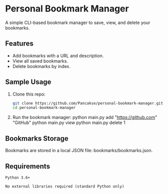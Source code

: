 # Personal Bookmark Manager

A simple CLI-based bookmark manager to save, view, and delete your bookmarks.

## Features
- Add bookmarks with a URL and description.
- View all saved bookmarks.
- Delete bookmarks by index.

## Sample Usage
1. Clone this repo:
   ```bash
   git clone https://github.com/Pancakse/personal-bookmark-manager.git
   cd personal-bookmark-manager

2. Run the bookmark manager:
   python main.py add "https://github.com" "GitHub"
   python main.py view
   python main.py delete 1

## Bookmarks Storage

Bookmarks are stored in a local JSON file: bookmarks/bookmarks.json.

## Requirements

    Python 3.6+

    No external libraries required (standard Python only)
